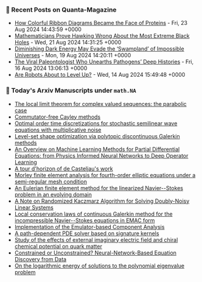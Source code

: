 ### 📝 Recent Posts on Quanta-Magazine
<!-- quanta starts -->
* <a href="https://www.quantamagazine.org/how-colorful-ribbon-diagrams-became-the-face-of-proteins-20240823/">How Colorful Ribbon Diagrams Became the Face of Proteins</a> - Fri, 23 Aug 2024 14:43:59 +0000
* <a href="https://www.quantamagazine.org/mathematicians-prove-hawking-wrong-about-extremal-black-holes-20240821/">Mathematicians Prove Hawking Wrong About the Most Extreme Black Holes</a> - Wed, 21 Aug 2024 14:31:25 +0000
* <a href="https://www.quantamagazine.org/waning-dark-energy-may-evade-swampland-of-impossible-universes-20240819/">Diminishing Dark Energy May Evade the ‘Swampland’ of Impossible Universes</a> - Mon, 19 Aug 2024 14:20:11 +0000
* <a href="https://www.quantamagazine.org/the-viral-paleontologist-who-unearths-pathogens-deep-histories-20240816/">The Viral Paleontologist Who Unearths Pathogens’ Deep Histories</a> - Fri, 16 Aug 2024 13:06:13 +0000
* <a href="https://www.quantamagazine.org/are-robots-about-to-level-up-20240814/">Are Robots About to Level Up?</a> - Wed, 14 Aug 2024 15:49:48 +0000
<!-- quanta ends -->

### 📝 Today's Arxiv Manuscripts under ``math.NA``
<!-- arxiv-math-na starts -->
* <a href="https://arxiv.org/abs/2408.12876">The local limit theorem for complex valued sequences: the parabolic case</a>
* <a href="https://arxiv.org/abs/2408.13043">Commutator-free Cayley methods</a>
* <a href="https://arxiv.org/abs/2408.13134">Optimal order time discretizations for stochastic semilinear wave equations with multiplicative noise</a>
* <a href="https://arxiv.org/abs/2408.13206">Level-set shape optimization via polytopic discontinuous Galerkin methods</a>
* <a href="https://arxiv.org/abs/2408.13222">An Overview on Machine Learning Methods for Partial Differential Equations: from Physics Informed Neural Networks to Deep Operator Learning</a>
* <a href="https://arxiv.org/abs/2408.13125">A tour d'horizon of de Casteljau's work</a>
* <a href="https://arxiv.org/abs/2302.08719">Morley finite element analysis for fourth-order elliptic equations under a semi-regular mesh condition</a>
* <a href="https://arxiv.org/abs/2308.01444">An Eulerian finite element method for the linearized Navier--Stokes problem in an evolving domain</a>
* <a href="https://arxiv.org/abs/2308.16904">A Note on Randomized Kaczmarz Algorithm for Solving Doubly-Noisy Linear Systems</a>
* <a href="https://arxiv.org/abs/2309.05585">Local conservation laws of continuous Galerkin method for the incompressible Navier--Stokes equations in EMAC form</a>
* <a href="https://arxiv.org/abs/2312.12967">Implementation of the Emulator-based Component Analysis</a>
* <a href="https://arxiv.org/abs/2403.11738">A path-dependent PDE solver based on signature kernels</a>
* <a href="https://arxiv.org/abs/2309.09281">Study of the effects of external imaginary electric field and chiral chemical potential on quark matter</a>
* <a href="https://arxiv.org/abs/2406.02581">Constrained or Unconstrained? Neural-Network-Based Equation Discovery from Data</a>
* <a href="https://arxiv.org/abs/2408.11148">On the logarithmic energy of solutions to the polynomial eigenvalue problem</a>
<!-- arxiv-math-na ends -->
